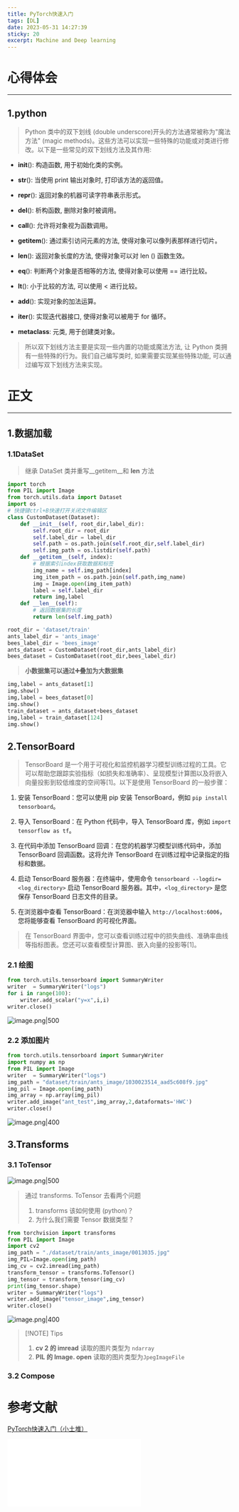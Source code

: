 ```yaml
---
title: PyTorch快速入门
tags: [DL]
date: 2023-05-31 14:27:39
sticky: 20
excerpt: Machine and Deep learning
---
```


# 心得体会
---

## 1.python

> Python 类中的双下划线 (double underscore)开头的方法通常被称为"魔法方法" (magic methods)。这些方法可以实现一些特殊的功能或对类进行修改。以下是一些常见的双下划线方法及其作用:

- __init__(): 构造函数, 用于初始化类的实例。

- __str__(): 当使用 print 输出对象时, 打印该方法的返回值。

- __repr__(): 返回对象的机器可读字符串表示形式。

- __del__(): 析构函数, 删除对象时被调用。

- __call__(): 允许将对象视为函数调用。

- __getitem__(): 通过索引访问元素的方法, 使得对象可以像列表那样进行切片。

- __len__(): 返回对象长度的方法, 使得对象可以对 len () 函数生效。

- __eq__(): 判断两个对象是否相等的方法, 使得对象可以使用 == 进行比较。

- __lt__(): 小于比较的方法, 可以使用 < 进行比较。

- __add__(): 实现对象的加法运算。

- __iter__(): 实现迭代器接口, 使得对象可以被用于 for 循环。

- __metaclass__: 元类, 用于创建类对象。

> 所以双下划线方法主要是实现一些内置的功能或魔法方法, 让 Python 类拥有一些特殊的行为。我们自己编写类时, 如果需要实现某些特殊功能, 可以通过编写双下划线方法来实现。


# 正文
---
## 1.数据加载
### 1.1DataSet
> 继承 DataSet 类并重写__getitem__和 __len__ 方法

```python
import torch
from PIL import Image
from torch.utils.data import Dataset
import os
# 快捷键ctrl+B快速打开关闭文件编辑区
class CustomDataset(Dataset):
    def __init__(self, root_dir,label_dir):
        self.root_dir = root_dir
        self.label_dir = label_dir
        self.path = os.path.join(self.root_dir,self.label_dir)
        self.img_path = os.listdir(self.path)
    def __getitem__(self, index):
        # 根据索引index获取数据和标签
        img_name = self.img_path[index]
        img_item_path = os.path.join(self.path,img_name)
        img = Image.open(img_item_path)
        label = self.label_dir
        return img,label
    def __len__(self):
        # 返回数据集的长度
        return len(self.img_path)
```
```python
root_dir = 'dataset/train'
ants_label_dir = 'ants_image'
bees_label_dir = 'bees_image'
ants_dataset = CustomDataset(root_dir,ants_label_dir)
bees_dataset = CustomDataset(root_dir,bees_label_dir)
```
> **小数据集可以通过➕叠加为大数据集**
```python
img,label = ants_dataset[1]
img.show()
img,label = bees_dataset[0]
img.show()
train_dataset = ants_dataset+bees_dataset
img,label = train_dataset[124]
img.show()
```
## 2.TensorBoard
> TensorBoard 是一个用于可视化和监控机器学习模型训练过程的工具。它可以帮助您跟踪实验指标（如损失和准确率）、呈现模型计算图以及将嵌入向量投影到较低维度的空间等[1]。以下是使用 TensorBoard 的一般步骤：

1. 安装 TensorBoard：您可以使用 pip 安装 TensorBoard，例如 `pip install tensorboard`。

2. 导入 TensorBoard：在 Python 代码中，导入 TensorBoard 库，例如 `import tensorflow as tf`。

3. 在代码中添加 TensorBoard 回调：在您的机器学习模型训练代码中，添加 TensorBoard 回调函数。这将允许 TensorBoard 在训练过程中记录指定的指标和数据。

4. 启动 TensorBoard 服务器：在终端中，使用命令 `tensorboard --logdir=<log_directory>` 启动 TensorBoard 服务器。其中，`<log_directory>` 是您保存 TensorBoard 日志文件的目录。

5. 在浏览器中查看 TensorBoard：在浏览器中输入 `http://localhost:6006`，您将能够查看 TensorBoard 的可视化界面。

> 在 TensorBoard 界面中，您可以查看训练过程中的损失曲线、准确率曲线等指标图表。您还可以查看模型计算图、嵌入向量的投影等[1]。

### 2.1 绘图
```python
from torch.utils.tensorboard import SummaryWriter
writer  = SummaryWriter("logs")
for i in range(100):
    writer.add_scalar("y=x",i,i)
writer.close()
```
![image.png|500](https://raw.githubusercontent.com/Alleyf/PictureMap/main/web_icons/202308161754456.png)
### 2.2 添加图片
```python
from torch.utils.tensorboard import SummaryWriter
import numpy as np
from PIL import Image
writer  = SummaryWriter("logs")
img_path = "dataset/train/ants_image/1030023514_aad5c608f9.jpg"
img_pil = Image.open(img_path)
img_array = np.array(img_pil)
writer.add_image("ant_test",img_array,2,dataformats='HWC')
writer.close()
```
![image.png|400](https://raw.githubusercontent.com/Alleyf/PictureMap/main/web_icons/202308161755844.png)
## 3.Transforms

### 3.1 ToTensor

![image.png|500](https://raw.githubusercontent.com/Alleyf/PictureMap/main/web_icons/202308162052347.png)
> 通过 transforms. ToTensor 去看两个问题
> 1. transforms 该如何使用 (python)？
> 2. 为什么我们需要 Tensor 数据类型？

```python
from torchvision import transforms
from PIL import Image
import cv2
img_path = "./dataset/train/ants_image/0013035.jpg"
img_PIL=Image.open(img_path)
img_cv = cv2.imread(img_path)
transform_tensor = transforms.ToTensor()
img_tensor = transform_tensor(img_cv)
print(img_tensor.shape)
writer = SummaryWriter("logs")
writer.add_image("tensor_image",img_tensor)
writer.close()
```
![image.png|400](https://raw.githubusercontent.com/Alleyf/PictureMap/main/web_icons/202308171038445.png)
> [!NOTE] Tips
> 1. **cv 2 的 imread** 读取的图片类型为 `ndarray`
> 2. **PIL 的 Image. open** 读取的图片类型为`JpegImageFile`

### 3.2 Compose


# 参考文献
[PyTorch快速入门（小土堆）](https://www.bilibili.com/video/BV1hE411t7RN?p=6&vd_source=9c896fa9c3f9023797e8efe7be0c113e)
<iframe src="//player.bilibili.com/player.html?aid=74281036&bvid=BV1hE411t7RN&cid=134328447&page=7" scrolling="no" border="0" frameborder="no" framespacing="0" allowfullscreen="true"> </iframe>